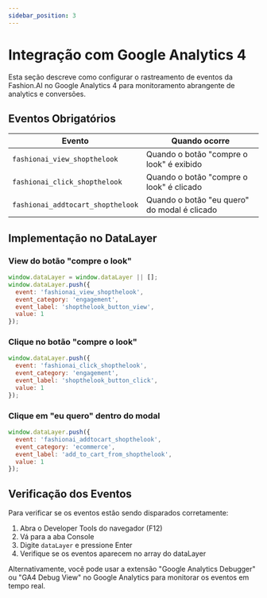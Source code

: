 ```yaml
---
sidebar_position: 3
---
```


# Integração com Google Analytics 4

Esta seção descreve como configurar o rastreamento de eventos da Fashion.AI no Google Analytics 4 para monitoramento abrangente de analytics e conversões.

## Eventos Obrigatórios

| Evento                            | Quando ocorre                                |
|-----------------------------------|----------------------------------------------|
| `fashionai_view_shopthelook`      | Quando o botão "compre o look" é exibido     |
| `fashionai_click_shopthelook`     | Quando o botão "compre o look" é clicado     |
| `fashionai_addtocart_shopthelook` | Quando o botão "eu quero" do modal é clicado |

## Implementação no DataLayer

### View do botão "compre o look"

```javascript
window.dataLayer = window.dataLayer || [];
window.dataLayer.push({
  event: 'fashionai_view_shopthelook',
  event_category: 'engagement',
  event_label: 'shopthelook_button_view',
  value: 1
});
```

### Clique no botão "compre o look"

```javascript
window.dataLayer.push({
  event: 'fashionai_click_shopthelook',
  event_category: 'engagement',
  event_label: 'shopthelook_button_click',
  value: 1
});
```

### Clique em "eu quero" dentro do modal

```javascript
window.dataLayer.push({
  event: 'fashionai_addtocart_shopthelook',
  event_category: 'ecommerce',
  event_label: 'add_to_cart_from_shopthelook',
  value: 1
});
```

## Verificação dos Eventos

Para verificar se os eventos estão sendo disparados corretamente:

1. Abra o Developer Tools do navegador (F12)
2. Vá para a aba Console
3. Digite `dataLayer` e pressione Enter
4. Verifique se os eventos aparecem no array do dataLayer

Alternativamente, você pode usar a extensão "Google Analytics Debugger" ou "GA4 Debug View" no Google Analytics para monitorar os eventos em tempo real.
